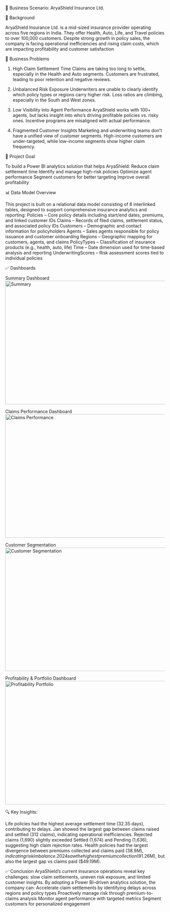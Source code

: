 🏢 Business Scenario: AryaShield Insurance Ltd.

🧩 Background

AryaShield Insurance Ltd. is a mid-sized insurance provider operating across five regions in India. They offer Health, Auto, Life, and Travel policies to over 100,000 customers. Despite strong growth in policy sales, the company is facing operational inefficiencies and rising claim costs, which are impacting profitability and customer satisfaction

🚨 Business Problems

1. High Claim Settlement Time
Claims are taking too long to settle, especially in the Health and Auto segments.
Customers are frustrated, leading to poor retention and negative reviews.

2. Unbalanced Risk Exposure
Underwriters are unable to clearly identify which policy types or regions carry higher risk.
Loss ratios are climbing, especially in the South and West zones.

3. Low Visibility into Agent Performance
AryaShield works with 100+ agents, but lacks insight into who’s driving profitable policies vs. risky ones.
Incentive programs are misaligned with actual performance.

4. Fragmented Customer Insights
Marketing and underwriting teams don’t have a unified view of customer segments.
High-income customers are under-targeted, while low-income segments show higher claim frequency.

🎯 Project Goal

To build a Power BI analytics solution that helps AryaShield:
Reduce claim settlement time
Identify and manage high-risk policies
Optimize agent performance
Segment customers for better targeting
Improve overall profitability

📊 Data Model Overview

This project is built on a relational data model consisting of 8 interlinked tables, designed to support comprehensive insurance analytics and reporting:
Policies – Core policy details including start/end dates, premiums, and linked customer IDs
Claims – Records of filed claims, settlement status, and associated policy IDs
Customers – Demographic and contact information for policyholders
Agents – Sales agents responsible for policy issuance and customer onboarding
Regions – Geographic mapping for customers, agents, and claims
PolicyTypes – Classification of insurance products (e.g., health, auto, life)
Time – Date dimension used for time-based analysis and reporting
UnderwritingScores – Risk assessment scores tied to individual policies

✅ Dashboards

Summary Dashboard
<img width="640" height="390" alt="Summary" src="https://github.com/user-attachments/assets/b7b294ae-2f66-4cbf-9fbe-73eaa8bab400" />

Claims Performance Dashboard
<img width="640" height="390" alt="Claims Performance" src="https://github.com/user-attachments/assets/bb95c514-b523-44be-b81a-a842c223f0b3" />

Customer Segmentation
<img width="640" height="390" alt="Customer Segmentation" src="https://github.com/user-attachments/assets/805f393e-86ed-417a-bf92-e063ace51022" />

Profitability & Portfolio Dashboard
<img width="640" height="390" alt="Profitability   Portfolio" src="https://github.com/user-attachments/assets/160a62e5-ac71-44ee-a835-26eb6056335e" />

🔍 Key Insights: 

Life policies had the highest average settlement time (32.35 days), contributing to delays.
Jan showed the largest gap between claims raised and settled (312 claims), indicating operational inefficiencies.
Rejected claims (1,690) slightly exceeded Settled (1,674) and Pending (1,636), suggesting high claim rejection rates.
Health policies had the largest divergence between premiums collected and claims paid ($38.9M), indicating risk imbalance.
2024 saw the highest premium collection ($91.26M), but also the largest gap vs claims paid ($49.19M).

✅ Conclusion
AryaShield’s current insurance operations reveal key challenges: slow claim settlements, uneven risk exposure, and limited customer insights. By adopting a Power BI–driven analytics solution, the company can:
  Accelerate claim settlements by identifying delays across regions and policy types
  Proactively manage risk through premium-to-claims analysis
  Monitor agent performance with targeted metrics
  Segment customers for personalized engagement






